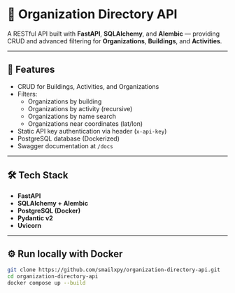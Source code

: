 # 🏢 Organization Directory API

A RESTful API built with **FastAPI**, **SQLAlchemy**, and **Alembic** — providing CRUD and advanced filtering for **Organizations**, **Buildings**, and **Activities**.

---

## 🚀 Features

- CRUD for Buildings, Activities, and Organizations  
- Filters:
  - Organizations by building  
  - Organizations by activity (recursive)  
  - Organizations by name search  
  - Organizations near coordinates (lat/lon)  
- Static API key authentication via header (`x-api-key`)  
- PostgreSQL database (Dockerized)  
- Swagger documentation at `/docs`

---

## 🛠 Tech Stack

- **FastAPI**
- **SQLAlchemy + Alembic**
- **PostgreSQL (Docker)**
- **Pydantic v2**
- **Uvicorn**

---

## ⚙️ Run locally with Docker

```bash
git clone https://github.com/smailxpy/organization-directory-api.git
cd organization-directory-api
docker compose up --build
